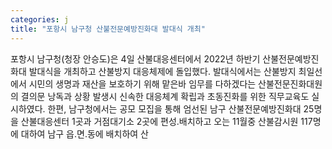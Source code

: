 ```yaml
---
categories: j
title: "포항시 남구청 산불전문예방진화대 발대식 개최"
---
```

포항시 남구청(청장 안승도)은 4일 산불대응센터에서 2022년 하반기 산불전문예방진화대 발대식을 개최하고 산불방지 대응체제에 돌입했다. 발대식에서는 산불방지 최일선에서 시민의 생명과 재산을 보호하기 위해 맡은바 임무를 다하겠다는 산불전문진화대원의 결의문 낭독과 상황 발생시 신속한 대응체계 확립과 초동진화를 위한 직무교육도 실시하였다. 한편, 남구청에서는 공모 모집을 통해 엄선된 남구 산불전문예방진화대 25명을 산불대응센터 1곳과 거점대기소 2곳에 편성․배치하고 오는 11월중 산불감시원 117명에 대하여 남구 읍․면․동에 배치하여 산
